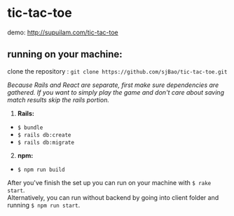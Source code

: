 # tic-tac-toe
demo: http://supuilam.com/tic-tac-toe

## running on your machine:
clone the repository : `git clone https://github.com/sjBao/tic-tac-toe.git`

*Because Rails and React are separate, first make sure dependencies are gathered.
If you want to simply play the game and don't care about saving match results skip the rails portion.*

1. **Rails:**
* `$ bundle`
* `$ rails db:create`
* `$ rails db:migrate`


2. **npm:**
* `$ npm run build`

After you've finish the set up you can run on your machine with `$ rake start`.  
Alternatively, you can run without backend by going into client folder and running `$ npm run start`.
